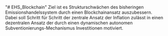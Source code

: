 "# EHS_Blockchain" 
Ziel ist es Strukturschwächen des bisheringen Emissionshandelssystem durch einen Blockchainansatz auszubessern. Dabei soll Schritt für Schritt der zentrale Ansatz der Inflation zulässt in einen dezentralen Ansatz der durch einen dynamischen autonomen Subventionierungs-Mechanismus Investitionen motiviert.
